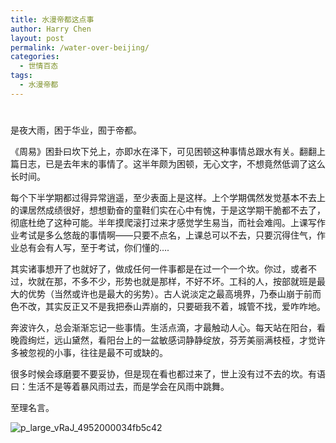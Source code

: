 ```yaml
---
title: 水漫帝都这点事
author: Harry Chen
layout: post
permalink: /water-over-beijing/
categories:
  - 世情百态
tags:
  - 水漫帝都
---
```

# 

是夜大雨，困于华业，囿于帝都。

《周易》困卦曰坎下兑上，亦即水在泽下，可见困顿这种事情总跟水有关。翻翻上篇日志，已是去年末的事情了。这半年颇为困顿，无心文字，不想竟然低调了这么长时间。

每个下半学期都过得异常逍遥，至少表面上是这样。上个学期偶然发觉基本不去上的课居然成绩很好，想想勤奋的童鞋们实在心中有愧，于是这学期干脆都不去了，彻底杜绝了这种可能。半年摸爬滚打过来才感觉学生易当，而社会难闯。上课写作业考试是多么悠哉的事情啊——只要不点名，上课总可以不去，只要沉得住气，作业总有会有人写，至于考试，你们懂的….

其实诸事想开了也就好了，做成任何一件事都是在过一个一个坎。你过，或者不过，坎就在那，不多不少，形势也就是那样，不好不坏。工科的人，按部就班是最大的优势（当然或许也是最大的劣势）。古人说淡定之最高境界，乃泰山崩于前而色不改，其实反正又不是我把泰山弄崩的，只要砸我不着，城管不找，爱咋咋地。

奔波许久，总会渐渐忘记一些事情。生活点滴，才最触动人心。每天站在阳台，看晚霞绚烂，远山黛然，看阳台上的一盆敏感词静静绽放，芬芳美丽满枝桠，才觉许多被忽视的小事，往往是最不可或缺的。

很多时候会琢磨要不要妥协，但是现在看也都过来了，世上没有过不去的坎。有语曰：生活不是等着暴风雨过去，而是学会在风雨中跳舞。

至理名言。

![p_large_vRaJ_4952000034fb5c42][1]

   [1]: http://www.roybit.com/wp-content/uploads/2011/07/p_large_vRaJ_4952000034fb5c42_thumb.jpg (p_large_vRaJ_4952000034fb5c42)
